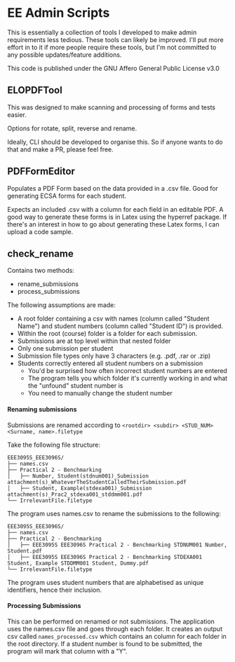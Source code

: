
# EE Admin Scripts
This is essentially a collection of tools I developed to make admin requirements less tedious.
These tools can likely be improved.
I'll put more effort in to it if more people require these tools, but I'm not committed to any possible updates/feature additions.

This code is published under the GNU Affero General Public License v3.0

## ELOPDFTool  
This was designed to make scanning and processing of forms and tests easier.

Options for rotate, split, reverse and rename.
  
Ideally, CLI should be developed to organise this. So if anyone wants to do that and make a PR, please feel free.

## PDFFormEditor
Populates a PDF Form based on the data provided in a .csv file.
Good for generating ECSA forms for each student.  

Expects an included .csv with a column for each field in an editable PDF.
A good way to generate these forms is in Latex using the hyperref package. 
If there's an interest in how to go about generating these Latex forms, I can upload a code sample. 

## check_rename
Contains two methods:
- rename_submissions
- process_submissions

The following assumptions are made: 
- A root folder containing a csv with names (column called "Student Name") and student numbers (column called "Student ID") is provided. 
- Within the root (course) folder is a folder for each submission.
- Submissions are at top level within that nested folder
- Only one submission per student
- Submission file types only have 3 characters (e.g. .pdf, .rar or .zip)
- Students correctly entered all student numbers on a submission
    - You'd be surprised how often incorrect student numbers are entered
    - The program tells you which folder it's currently working in and what the "unfound" student number is
    - You need to manually change the student number

#### Renaming submissions
Submissions are renamed according to
```<rootdir> <subdir> <STUD_NUM> <Surname, name>.filetype```

Take the following file structure:
```
EEE3095S_EEE3096S/
├── names.csv
├── Practical 2 - Benchmarking
│   ├── Number, Student(stdnum001)_Submission attachment(s)_WhateverTheStudentCalledTheirSubmission.pdf
│   ├── Student, Example(stdexa001)_Submission attachment(s)_Prac2_stdexa001_stddmm001.pdf
└── IrrelevantFile.filetype
```

The program uses names.csv to rename the submissions to the following:
```
EEE3095S_EEE3096S/
├── names.csv
├── Practical 2 - Benchmarking
│   ├── EEE3095S EEE3096S Practical 2 - Benchmarking STDNUM001 Number, Student.pdf
│   ├── EEE3095S EEE3096S Practical 2 - Benchmarking STDEXA001 Student, Example STDDMM001 Student, Dummy.pdf
└── IrrelevantFile.filetype
```
The program uses student numbers that are alphabetised as unique identifiers, hence their inclusion.

#### Processing Submissions
This can be performed on renamed or not submissions.
The application uses the names.csv file and goes through each folder. 
It creates an output csv called ```names_processed.csv``` which contains an column for each folder in the root directory. 
If a student number is found to be submitted, the program will mark that column with a "Y". 
